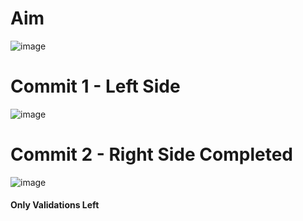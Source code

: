# Aim 

![image](https://github.com/TheAvtarSingh/assessment/assets/88712571/798af691-9118-44b9-b210-e0392ae94c7d)


# Commit 1 - Left Side

![image](https://github.com/TheAvtarSingh/assessment/assets/88712571/7327224e-36fc-4d34-9d5f-8aa82b8b13ca)

# Commit 2 - Right Side Completed

![image](https://github.com/TheAvtarSingh/assessment/assets/88712571/740e8cff-e8e0-4c6c-9510-3c55bf53bec0)

#### Only Validations Left
